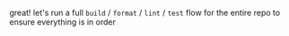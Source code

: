 great! let's run a full `build` / `format` / `lint` / `test` flow for the entire repo to ensure everything is in order